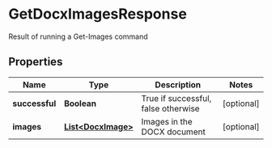 

# GetDocxImagesResponse

Result of running a Get-Images command
## Properties

Name | Type | Description | Notes
------------ | ------------- | ------------- | -------------
**successful** | **Boolean** | True if successful, false otherwise |  [optional]
**images** | [**List&lt;DocxImage&gt;**](DocxImage.md) | Images in the DOCX document |  [optional]



